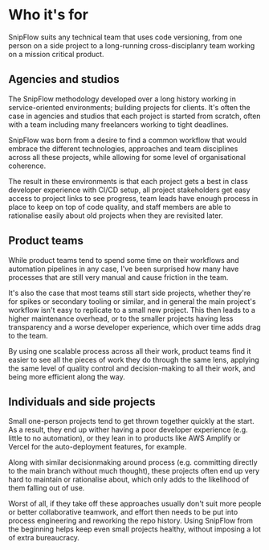 # Who it's for

SnipFlow suits any technical team that uses code versioning, from one person on a side project to a long-running cross-disciplanry team working on a mission critical product.

## Agencies and studios

The SnipFlow methodology developed over a long history working in service-oriented environments; building projects for clients. It's often the case in agencies and studios that each project is started from scratch, often with a team including many freelancers working to tight deadlines.

SnipFlow was born from a desire to find a common workflow that would embrace the different technologies, approaches and team disciplines across all these projects, while allowing for some level of organisational coherence.

The result in these environments is that each project gets a best in class developer experience with CI/CD setup, all project stakeholders get easy access to project links to see progress, team leads have enough process in place to keep on top of code quality, and staff members are able to rationalise easily about old projects when they are revisited later.

## Product teams

While product teams tend to spend some time on their workflows and automation pipelines in any case, I've been surprised how many have processes that are still very manual and cause friction in the team.

It's also the case that most teams still start side projects, whether they're for spikes or secondary tooling or similar, and in general the main project's workflow isn't easy to replicate to a small new project. This then leads to a higher maintenance overhead, or to the smaller projects having less transparency and a worse developer experience, which over time adds drag to the team.

By using one scalable process across all their work, product teams find it easier to see all the pieces of work they do through the same lens, applying the same level of quality control and decision-making to all their work, and being more efficient along the way.

## Individuals and side projects

Small one-person projects tend to get thrown together quickly at the start. As a result, they end up wither having a poor developer experience (e.g. little to no automation), or they lean in to products like AWS Amplify or Vercel for the auto-deployment features, for example.

Along with similar decisionmaking around process (e.g. committing directly to the main branch without much thought), these projects often end up very hard to maintain or rationalise about, which only adds to the likelihood of them falling out of use.

Worst of all, if they take off these approaches usually don't suit more people or better collaborative teamwork, and effort then needs to be put into process engineering and reworking the repo history. Using SnipFlow from the beginning helps keep even small projects healthy, without imposing a lot of extra bureaucracy.
